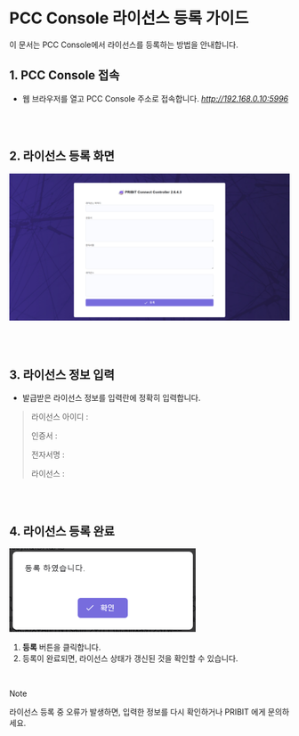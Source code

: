 # PCC Console 라이선스 등록 가이드

이 문서는 PCC Console에서 라이선스를 등록하는 방법을 안내합니다.

## 1. PCC Console 접속

- 웹 브라우저를 열고 PCC Console 주소로 접속합니다. 
   _http://192.168.0.10:5996_

<br><br>

## 2. 라이선스 등록 화면 

![라이선스 등록화면](register_license.png)

<br><br>

## 3. 라이선스 정보 입력

- 발급받은 라이선스 정보를 입력란에 정확히 입력합니다.

> 라이선스 아이디 : 
> 
> 인증서 : 
> 
> 전자서명 : 
> 
> 라이선스 : 

<br><br>

## 4. 라이선스 등록 완료

![alt text](license_complete.png)

1. **등록** 버튼을 클릭합니다.
2. 등록이 완료되면, 라이선스 상태가 갱신된 것을 확인할 수 있습니다.

<br>

>[!NOTE]
>
>라이선스 등록 중 오류가 발생하면, 입력한 정보를 다시 확인하거나 PRIBIT 에게 문의하세요. 